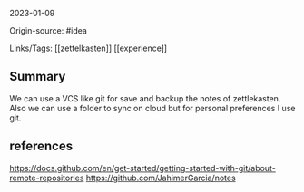 2023-01-09

Origin-source: #idea 

Links/Tags: [[zettelkasten]] [[experience]]


## Summary

We can use a VCS like git for save and backup the notes of zettlekasten.
Also we can use a folder to sync on cloud but for personal preferences I use git.


## references
https://docs.github.com/en/get-started/getting-started-with-git/about-remote-repositories
https://github.com/JahimerGarcia/notes